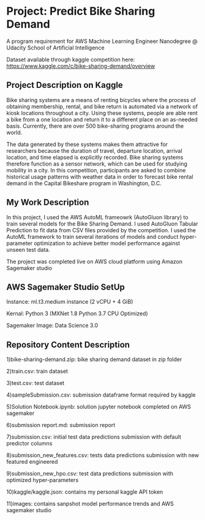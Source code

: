# Project: Predict Bike Sharing Demand

A program requirement for AWS Machine Learning Engineer Nanodegree @ Udacity School of Artificial Intelligence

Dataset available through kaggle competition here: 
https://www.kaggle.com/c/bike-sharing-demand/overview

## Project Description on Kaggle

Bike sharing systems are a means of renting bicycles where the process of obtaining membership, rental, and bike return is automated via a network of kiosk locations throughout a city. Using these systems, people are able rent a bike from a one location and return it to a different place on an as-needed basis. Currently, there are over 500 bike-sharing programs around the world.

The data generated by these systems makes them attractive for researchers because the duration of travel, departure location, arrival location, and time elapsed is explicitly recorded. Bike sharing systems therefore function as a sensor network, which can be used for studying mobility in a city. In this competition, participants are asked to combine historical usage patterns with weather data in order to forecast bike rental demand in the Capital Bikeshare program in Washington, D.C.

## My Work Description

In this project, I used the AWS AutoML frameowrk (AutoGluon library) to train several models for the Bike Sharing Demand. I used AutoGluon Tabular Prediction to fit data from CSV files provided by the competition. I used the AutoML framework to train several iterations of models and conduct hyper-parameter optimization to achieve better model performance against unseen test data. 

The project was completed live on AWS cloud platform using Amazon Sagemaker studio

## AWS Sagemaker Studio SetUp

Instance: ml.t3.medium instance (2 vCPU + 4 GiB)

Kernal: Python 3 (MXNet 1.8 Python 3.7 CPU Optimized)

Sagemaker Image: Data Science 3.0

## Repository Content Description

1)bike-sharing-demand.zip: bike sharing demand dataset in zip folder

2)train.csv: train dataset

3)test.csv: test dataset

4)sampleSubmission.csv: submission dataframe format required by kaggle

5)Solution Notebook.ipynb: solution jupyter notebook completed on AWS sagemaker

6)submission report.md: submission report

7)submission.csv: initial test data predictions submission with default predictor columns

8)submission_new_features.csv: tests data predictions submission with new featured engineered

9)submission_new_hpo.csv: test data predictions submission with optimized hyper-parameters

10)kaggle/kaggle.json: contains my personal kaggle API token

11)images: contains sanpshot model performance trends and AWS sagemaker studio

